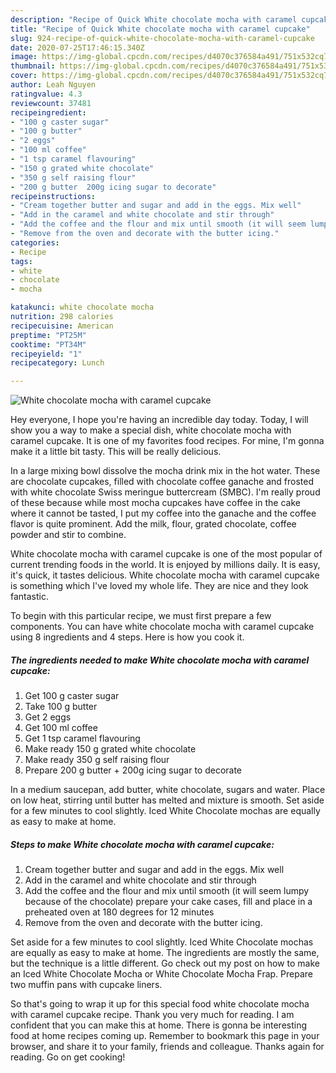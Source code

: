 ```yaml
---
description: "Recipe of Quick White chocolate mocha with caramel cupcake"
title: "Recipe of Quick White chocolate mocha with caramel cupcake"
slug: 924-recipe-of-quick-white-chocolate-mocha-with-caramel-cupcake
date: 2020-07-25T17:46:15.340Z
image: https://img-global.cpcdn.com/recipes/d4070c376584a491/751x532cq70/white-chocolate-mocha-with-caramel-cupcake-recipe-main-photo.jpg
thumbnail: https://img-global.cpcdn.com/recipes/d4070c376584a491/751x532cq70/white-chocolate-mocha-with-caramel-cupcake-recipe-main-photo.jpg
cover: https://img-global.cpcdn.com/recipes/d4070c376584a491/751x532cq70/white-chocolate-mocha-with-caramel-cupcake-recipe-main-photo.jpg
author: Leah Nguyen
ratingvalue: 4.3
reviewcount: 37481
recipeingredient:
- "100 g caster sugar"
- "100 g butter"
- "2 eggs"
- "100 ml coffee"
- "1 tsp caramel flavouring"
- "150 g grated white chocolate"
- "350 g self raising flour"
- "200 g butter  200g icing sugar to decorate"
recipeinstructions:
- "Cream together butter and sugar and add in the eggs. Mix well"
- "Add in the caramel and white chocolate and stir through"
- "Add the coffee and the flour and mix until smooth (it will seem lumpy because of the chocolate) prepare your cake cases, fill and place in a preheated oven at 180 degrees for 12 minutes"
- "Remove from the oven and decorate with the butter icing."
categories:
- Recipe
tags:
- white
- chocolate
- mocha

katakunci: white chocolate mocha 
nutrition: 298 calories
recipecuisine: American
preptime: "PT25M"
cooktime: "PT34M"
recipeyield: "1"
recipecategory: Lunch

---
```



![White chocolate mocha with caramel cupcake](https://img-global.cpcdn.com/recipes/d4070c376584a491/751x532cq70/white-chocolate-mocha-with-caramel-cupcake-recipe-main-photo.jpg)

Hey everyone, I hope you're having an incredible day today. Today, I will show you a way to make a special dish, white chocolate mocha with caramel cupcake. It is one of my favorites food recipes. For mine, I'm gonna make it a little bit tasty. This will be really delicious.

In a large mixing bowl dissolve the mocha drink mix in the hot water. These are chocolate cupcakes, filled with chocolate coffee ganache and frosted with white chocolate Swiss meringue buttercream (SMBC). I&#39;m really proud of these because while most mocha cupcakes have coffee in the cake where it cannot be tasted, I put my coffee into the ganache and the coffee flavor is quite prominent. Add the milk, flour, grated chocolate, coffee powder and stir to combine.

White chocolate mocha with caramel cupcake is one of the most popular of current trending foods in the world. It is enjoyed by millions daily. It is easy, it's quick, it tastes delicious. White chocolate mocha with caramel cupcake is something which I've loved my whole life. They are nice and they look fantastic.


To begin with this particular recipe, we must first prepare a few components. You can have white chocolate mocha with caramel cupcake using 8 ingredients and 4 steps. Here is how you cook it.

<!--inarticleads1-->

##### The ingredients needed to make White chocolate mocha with caramel cupcake:

1. Get 100 g caster sugar
1. Take 100 g butter
1. Get 2 eggs
1. Get 100 ml coffee
1. Get 1 tsp caramel flavouring
1. Make ready 150 g grated white chocolate
1. Make ready 350 g self raising flour
1. Prepare 200 g butter + 200g icing sugar to decorate


In a medium saucepan, add butter, white chocolate, sugars and water. Place on low heat, stirring until butter has melted and mixture is smooth. Set aside for a few minutes to cool slightly. Iced White Chocolate mochas are equally as easy to make at home. 

<!--inarticleads2-->

##### Steps to make White chocolate mocha with caramel cupcake:

1. Cream together butter and sugar and add in the eggs. Mix well
1. Add in the caramel and white chocolate and stir through
1. Add the coffee and the flour and mix until smooth (it will seem lumpy because of the chocolate) prepare your cake cases, fill and place in a preheated oven at 180 degrees for 12 minutes
1. Remove from the oven and decorate with the butter icing.


Set aside for a few minutes to cool slightly. Iced White Chocolate mochas are equally as easy to make at home. The ingredients are mostly the same, but the technique is a little different. Go check out my post on how to make an Iced White Chocolate Mocha or White Chocolate Mocha Frap. Prepare two muffin pans with cupcake liners. 

So that's going to wrap it up for this special food white chocolate mocha with caramel cupcake recipe. Thank you very much for reading. I am confident that you can make this at home. There is gonna be interesting food at home recipes coming up. Remember to bookmark this page in your browser, and share it to your family, friends and colleague. Thanks again for reading. Go on get cooking!

